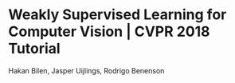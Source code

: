 # Weakly Supervised Learning for Computer Vision | CVPR 2018 Tutorial

Hakan Bilen, Jasper Uijlings, Rodrigo Benenson
